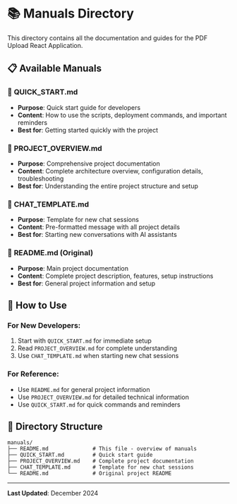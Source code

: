 # 📚 Manuals Directory

This directory contains all the documentation and guides for the PDF Upload React Application.

## 📋 Available Manuals

### 🚀 **QUICK_START.md**
- **Purpose**: Quick start guide for developers
- **Content**: How to use the scripts, deployment commands, and important reminders
- **Best for**: Getting started quickly with the project

### 📖 **PROJECT_OVERVIEW.md**
- **Purpose**: Comprehensive project documentation
- **Content**: Complete architecture overview, configuration details, troubleshooting
- **Best for**: Understanding the entire project structure and setup

### 💬 **CHAT_TEMPLATE.md**
- **Purpose**: Template for new chat sessions
- **Content**: Pre-formatted message with all project details
- **Best for**: Starting new conversations with AI assistants

### 📄 **README.md** (Original)
- **Purpose**: Main project documentation
- **Content**: Complete project description, features, setup instructions
- **Best for**: General project information and setup

## 🎯 How to Use

### For New Developers:
1. Start with `QUICK_START.md` for immediate setup
2. Read `PROJECT_OVERVIEW.md` for complete understanding
3. Use `CHAT_TEMPLATE.md` when starting new chat sessions

### For Reference:
- Use `README.md` for general project information
- Use `PROJECT_OVERVIEW.md` for detailed technical information
- Use `QUICK_START.md` for quick commands and reminders

## 📁 Directory Structure

```
manuals/
├── README.md              # This file - overview of manuals
├── QUICK_START.md         # Quick start guide
├── PROJECT_OVERVIEW.md    # Complete project documentation
├── CHAT_TEMPLATE.md       # Template for new chat sessions
└── README.md              # Original project README
```

---

**Last Updated**: December 2024 